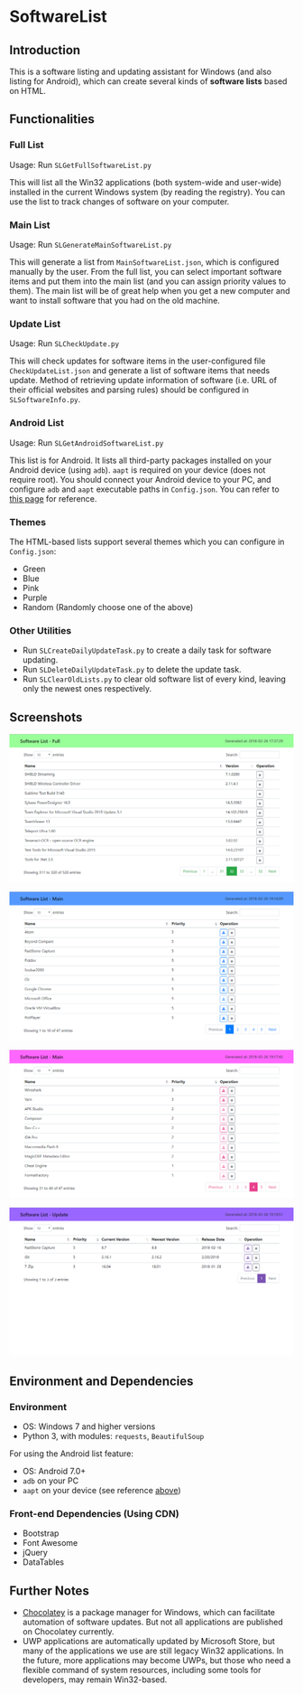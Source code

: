 # SoftwareList

## Introduction
This is a software listing and updating assistant for Windows (and also listing for Android), which can create several kinds of **software lists** based on HTML.

## Functionalities
### Full List
Usage: Run `SLGetFullSoftwareList.py`

This will list all the Win32 applications (both system-wide and user-wide) installed in the current Windows system (by reading the registry). You can use the list to track changes of software on your computer.

### Main List
Usage: Run `SLGenerateMainSoftwareList.py`

This will generate a list from `MainSoftwareList.json`, which is configured manually by the user. From the full list, you can select important software items and put them into the main list (and you can assign priority values to them). The main list will be of great help when you get a new computer and want to install software that you had on the old machine.

### Update List
Usage: Run `SLCheckUpdate.py`

This will check updates for software items in the user-configured file `CheckUpdateList.json` and generate a list of software items that needs update. Method of retrieving update information of software (i.e. URL of their official websites and parsing rules) should be configured in `SLSoftwareInfo.py`.

### Android List
Usage: Run `SLGetAndroidSoftwareList.py`

This list is for Android. It lists all third-party packages installed on your Android device (using `adb`). `aapt` is required on your device (does not require root). You should connect your Android device to your PC, and configure `adb` and `aapt` executable paths in `Config.json`. You can refer to [this page](https://android.stackexchange.com/questions/90141/obtain-package-name-and-common-name-of-apps-via-adb) for reference.

### Themes
The HTML-based lists support several themes which you can configure in `Config.json`:
- Green
- Blue
- Pink
- Purple
- Random (Randomly choose one of the above)

### Other Utilities
- Run `SLCreateDailyUpdateTask.py` to create a daily task for software updating.
- Run `SLDeleteDailyUpdateTask.py` to delete the update task.
- Run `SLClearOldLists.py` to clear old software list of every kind, leaving only the newest ones respectively.

## Screenshots
![Full](./img/screenshot_full.png)

![Main 1](./img/screenshot_main_1.png)

![Main 2](./img/screenshot_main_2.png)

![Update](./img/screenshot_update.png)

## Environment and Dependencies
### Environment
- OS: Windows 7 and higher versions
- Python 3, with modules: `requests`, `BeautifulSoup`

For using the Android list feature:
- OS: Android 7.0+
- `adb` on your PC
- `aapt` on your device (see reference [above](#android-list))

### Front-end Dependencies (Using CDN)
- Bootstrap
- Font Awesome
- jQuery
- DataTables

## Further Notes
- [Chocolatey](https://chocolatey.org/) is a package manager for Windows, which can facilitate automation of software updates. But not all applications are published on Chocolatey currently.
- UWP applications are automatically updated by Microsoft Store, but many of the applications we use are still legacy Win32 applications. In the future, more applications may become UWPs, but those who need a flexible command of system resources, including some tools for developers, may remain Win32-based.
